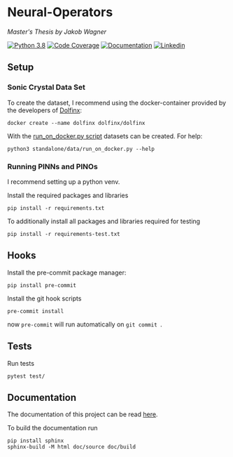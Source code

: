 # Neural-Operators

*Master's Thesis by Jakob Wagner*

[![Python 3.8](https://img.shields.io/badge/Python-3.11-blue)](https://www.python.org/downloads/release/python-3110/)
[![Code Coverage](https://img.shields.io/endpoint?url=https://gist.githubusercontent.com/JakobEliasWagner/715271f51dd7b16c37fcf84c79dcb31a/raw/e1ecebc4ebfaac81fe3225be6d84ebe1069231c2/covbadge.json)](https://jakobeliaswagner.github.io/Neural-Operators/_static/codecov/index.html)
[![Documentation](https://img.shields.io/badge/Documentation-FF7043)](https://jakobeliaswagner.github.io/Neural-Operators/index.html)
[![Linkedin](https://img.shields.io/badge/-LinkedIn-blue?style=flat&logo=linkedin)](https://www.linkedin.com/in/jakob-wagner-65b9871a9/)

## Setup

### Sonic Crystal Data Set

To create the dataset, I recommend using the docker-container provided by the developers
of [Dolfinx](https://github.com/FEniCS/dolfinx):

```shell
docker create --name dolfinx dolfinx/dolfinx
```

With the [run_on_docker.py script](standalone/data/run_on_docker.py) datasets can be created.
For help:

```shell
python3 standalone/data/run_on_docker.py --help
```

### Running PINNs and PINOs

I recommend setting up a python venv.

Install the required packages and libraries

```shell
pip install -r requirements.txt
```

To additionally install all packages and libraries required for testing

```shell
pip install -r requirements-test.txt
```

## Hooks

Install the pre-commit package manager:

```shell
pip install pre-commit
```

Install the git hook scripts

```shell
pre-commit install
```

now `pre-commit` will run automatically on `git commit `.

## Tests

Run tests

```shell
pytest test/
```

## Documentation

The documentation of this project can be read [here](https://jakobeliaswagner.github.io/Neural-Operators/index.html).

To build the documentation run

```shell
pip install sphinx
sphinx-build -M html doc/source doc/build
```
